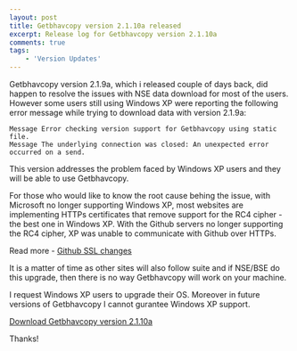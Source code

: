 ```yaml
---
layout: post
title: Getbhavcopy version 2.1.10a released
excerpt: Release log for Getbhavcopy version 2.1.10a 
comments: true
tags: 
    - 'Version Updates'
---
```


Getbhavcopy version 2.1.9a, which i released couple of days back, did happen to resolve the issues with NSE data download for most of the users. However some users still using Windows XP were reporting the following error message while trying to download data with version 2.1.9a:

``` text
Message Error checking version support for Getbhavcopy using static file.
Message The underlying connection was closed: An unexpected error occurred on a send.
```

This version addresses the problem faced by Windows XP users and they will be able to use Getbhavcopy.

For those who would like to know the root cause behing the issue, with Microsoft no longer supporting Windows XP, most websites are implementing HTTPs certificates that remove support for the RC4 cipher - the best one in Windows XP. With the Github servers no longer supporting the RC4 cipher, XP was unable to communicate with Github over HTTPs.

Read more - [Github SSL changes](https://github.com/blog/1937-improving-github-s-ssl-setup)

It is a matter of time as other sites will also follow suite and if NSE/BSE do this upgrade, then there is no way Getbhavcopy will work on your machine.

<div class="message">
I request Windows XP users to upgrade their OS. Moreover in future versions of Getbhavcopy I cannot gurantee Windows XP support.
</div>

[Download Getbhavcopy version 2.1.10a](https://github.com/hemenkapadia/getbhavcopy/releases)

Thanks!

